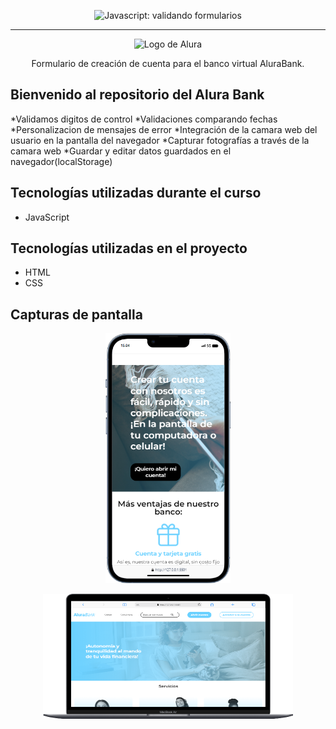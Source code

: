 <p align="center"> <img src="https://imgur.com/mIBmcEL.png" alt="Javascript: validando formularios"> </p>

<hr>

<p align="center"> <img src="https://github.com/MonicaHillman/aluraplay-requisicoes/blob/main/img/logo.png" alt="Logo de Alura"> </p>
<p align="center">Formulario de creación de cuenta para el banco virtual AluraBank.</p>

## Bienvenido al repositorio del Alura Bank 
*Validamos digitos de control
*Validaciones comparando fechas
*Personalizacion de mensajes de error
*Integración de la camara web del usuario en la pantalla del navegador
*Capturar fotografías a través de la camara web
*Guardar y editar datos guardados en el navegador(localStorage)

## Tecnologías utilizadas durante el curso
* JavaScript

## Tecnologías utilizadas en el proyecto
* HTML
* CSS

## Capturas de pantalla

<p align="center" ><img  src="./img/iphone.png" alt="captura-iphone" width=200px height=400px >
</p>

<p align="center" ><img  src="./img/Mac_.png" alt="captura-iphone" width=400px height=200px >
</p>

